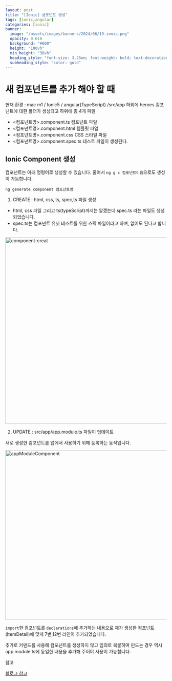 ```yaml
---
layout: post
title: "[Ionic] 쿰포넌트 생성"
tags: [ionic,angular]
categories: [ionic]
banner:
  image: "/assets/images/banners/2024/06/19-ionic.png"
  opacity: 0.618
  background: "#000"
  height: "100vh"
  min_height: "38vh"
  heading_style: "font-size: 3.25em; font-weight: bold; text-decoration: underline"
  subheading_style: "color: gold"
---
```


# 새 컴포넌트를 추가 해야 할 때
현재 환경 : mac m1 / Ionic5 / angular(TypeScript)
/src/app 하위에 heroes 컴포넌트에 대한 폴더가 생성되고
하위에 총 4개 파일

- <컴포넌트명>.component.ts 컴포넌트 파일
- <컴포넌트명>.component.html 템플릿 파일
- <컴포넌트명>.component.css CSS 스타일 파일
- <컴포넌트명>.component.spec.ts 테스트 파일이 생성된다.


## Ionic Component 생성

컴포넌트는 아래 명령어로 생성할 수 있습니다.
줄여서 `ng g c 컴포넌트이름`으로도 생성이 가능합니다.

```
ng generate component 컴포넌트명
```

1) CREATE : html, css, ts, spec,ts 파일 생성
- html, css 파일 그리고 ts(typeScript)까지는 알겠는데 spec.ts 라는 파일도 생성되었습니다.
- spec.ts는 컴포넌트 유닛 테스트를 위한 스펙 파일이라고 하며, 없어도 된다고 합니다.

<img width="582" alt="component-creat" src="https://github.com/yunsungjoong/ionic-angular-study/assets/96567925/0a086c0d-8246-482b-a075-efb20ce00c45">

2) UPDATE : src/app/app.module.ts 파일이 업데이트 

새로 생성한 컴포넌트를 앱에서 사용하기 위해 등록하는 동작입니다.

<img width="529" alt="appModuleComponent" src="https://github.com/yunsungjoong/ionic-angular-study/assets/96567925/58f6c793-3d3f-4544-9694-a142f36e3be5">

`import`한 컴포넌트를 `declarations`에 추가하는 내용으로 제가 생성한 컴포넌트(ItemDetail)에 맞게
7번,12번 라인이 추가되었습니다.

추가로 커맨드를 사용해 컴포넌트를 생성하지 않고 임의로 복붙하여 만드는 경우 역시 
app.module.ts에 동일한 내용을 추가해 주어야 사용이 가능합니다.



<U></U>

참고 

[블로그 참고](https://nagy.tistory.com/30)
